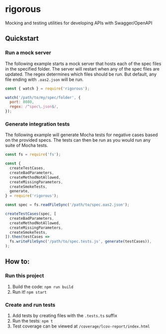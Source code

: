 # rigorous

Mocking and testing utilities for developing APIs with Swagger/OpenAPI

## Quickstart

### Run a mock server

The following example starts a mock server that hosts each of the spec files in the specified folder. The server will restart when any of the spec files are updated. The regex determines which files should be run. But default, any file ending with `.oas2.json` will be run.

```js
const { watch } = require('rigorous');

watch('/path/to/my/spec/folder', {
  port: 8080,
  regex: /^spec\.json$/,
});
```

### Generate integration tests

The following example will generate Mocha tests for negative cases based on the provided specs. The tests can then be run as you would run any suite of Mocha tests.

```js
const fs = require('fs');

const {
  createTestCases,
  createBadParameters,
  createMethodNotAllowed,
  createMissingParameters,
  createSmokeTests,
  generate,
} = require('rigorous');

const spec = fs.readFileSync('/path/to/spec.oas2.json');

createTestCases(spec, [
  createBadParameters,
  createMethodNotAllowed,
  createMissingParameters,
  createSmokeTests,
]).then(testCases =>
  fs.writeFileSync('/path/to/spec.tests.js', generate(testCases)),
);
```

## How to:

### Run this project

1.  Build the code: `npm run build`
1.  Run it! `npm start`

### Create and run tests

1.  Add tests by creating files with the `.tests.ts` suffix
1.  Run the tests: `npm t`
1.  Test coverage can be viewed at `/coverage/lcov-report/index.html`
